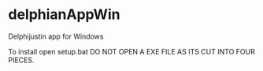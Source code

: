 # delphianAppWin
Delphijustin app for Windows

To install open setup.bat
DO NOT OPEN A EXE FILE AS ITS CUT INTO
FOUR PIECES.
